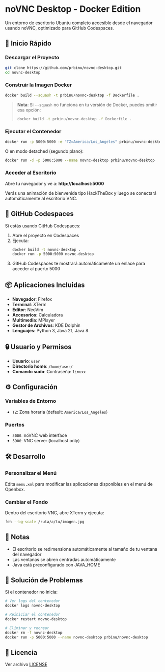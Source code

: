 # noVNC Desktop - Docker Edition

Un entorno de escritorio Ubuntu completo accesible desde el navegador usando noVNC, optimizado para GitHub Codespaces.

## 🚀 Inicio Rápido

### Descargar el Proyecto

```bash
git clone https://github.com/prbinu/novnc-desktop.git
cd novnc-desktop
```

### Construir la Imagen Docker

```bash
docker build --squash -t prbinu/novnc-desktop -f Dockerfile .
```

> **Nota**: Si `--squash` no funciona en tu versión de Docker, puedes omitir esa opción:
> ```bash
> docker build -t prbinu/novnc-desktop -f Dockerfile .
> ```

### Ejecutar el Contenedor

```bash
docker run -p 5000:5000 -e "TZ=America/Los_Angeles" prbinu/novnc-desktop
```

O en modo detached (segundo plano):

```bash
docker run -d -p 5000:5000 --name novnc-desktop prbinu/novnc-desktop
```

### Acceder al Escritorio

Abre tu navegador y ve a: **http://localhost:5000**

Verás una animación de bienvenida tipo HackTheBox y luego se conectará automáticamente al escritorio VNC.

## 🐳 GitHub Codespaces

Si estás usando GitHub Codespaces:

1. Abre el proyecto en Codespaces
2. Ejecuta:
   ```bash
   docker build -t novnc-desktop .
   docker run -p 5000:5000 novnc-desktop
   ```
3. GitHub Codespaces te mostrará automáticamente un enlace para acceder al puerto 5000

## 📦 Aplicaciones Incluidas

- **Navegador**: Firefox
- **Terminal**: XTerm
- **Editor**: NeoVim
- **Accesorios**: Calculadora
- **Multimedia**: MPlayer
- **Gestor de Archivos**: KDE Dolphin
- **Lenguajes**: Python 3, Java 21, Java 8

## 🔒 Usuario y Permisos

- **Usuario**: `user`
- **Directorio home**: `/home/user/`
- **Comando sudo**: Contraseña: `linuxx`

## ⚙️ Configuración

### Variables de Entorno

- `TZ`: Zona horaria (default: `America/Los_Angeles`)

### Puertos

- `5000`: noVNC web interface
- `5900`: VNC server (localhost only)

## 🛠️ Desarrollo

### Personalizar el Menú

Edita `menu.xml` para modificar las aplicaciones disponibles en el menú de Openbox.

### Cambiar el Fondo

Dentro del escritorio VNC, abre XTerm y ejecuta:

```bash
feh --bg-scale /ruta/a/tu/imagen.jpg
```

## 📝 Notas

- El escritorio se redimensiona automáticamente al tamaño de tu ventana del navegador
- Las ventanas se abren centradas automáticamente
- Java está preconfigurado con JAVA_HOME

## 🐛 Solución de Problemas

Si el contenedor no inicia:

```bash
# Ver logs del contenedor
docker logs novnc-desktop

# Reiniciar el contenedor
docker restart novnc-desktop

# Eliminar y recrear
docker rm -f novnc-desktop
docker run -p 5000:5000 --name novnc-desktop prbinu/novnc-desktop
```

## 📄 Licencia

Ver archivo [LICENSE](LICENSE)
